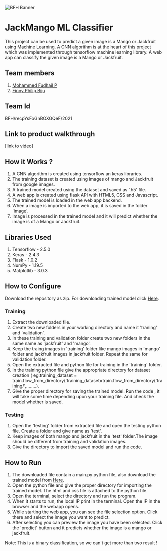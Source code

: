 ![BFH Banner](https://trello-attachments.s3.amazonaws.com/542e9c6316504d5797afbfb9/542e9c6316504d5797afbfc1/39dee8d993841943b5723510ce663233/Frame_19.png)
# JackMango ML Classifier
This project can be used to predict a given image is a Mango or Jackfruit using Machine Learning. A CNN algorithm is at the heart of this project which was implemented through tensorflow machine learning library. A web app can classify the given image is a Mango or Jackfruit.
## Team members
1. [Mohammed Fudhail P](https://github.com/mhdfudhail)
2. [Finny Philip Biju](https://github.com/finnyphilip)
## Team Id
BFH/recpYsFoGnBOXGQeF/2021
## Link to product walkthrough
[link to video]
## How it Works ?
1. A CNN algorithm is created using tensorflow an keras libraries. 
2. The training dataset is created using images of mango and Jackfruit from google images.
3. A trained model created using the dataset and saved as '.h5' file.
4. A web app is created using flask API with HTML5, CSS and Javascript.
5. The trained model is loaded in the web app backend.
6. When a image is imported to the web app, it is saved in the folder 'image'. 
7. Image is processed in the trained model and it will predict whether the image is of a Mango or Jackfruit. 
## Libraries Used
1. Tensorflow - 2.5.0
2. Keras - 2.4.3
3. Flask - 1.0.2
4. NumPy - 1.19.5
5. Matplotlib - 3.0.3
## How to Configure
Download the repository as zip. For downloading trained model click [Here](https://drive.google.com/file/d/1T_zHntA7DccCJKorU_INCcRLe8HGqpDO/view?usp=sharing).
### Training 
1. Extract the downloaded file.
2. Create two new folders in your working directory and name it 'traning' and 'validation'.
3. In these training and validation folder create two new folders in the same name as 'jackfruit' and 'mango'.
4. Keep the traing images in 'training' folder like mango images in 'mango' folder and jackfruit images in jackfruit folder. 
   Repeat the same for validation folder. 
5. Open the extracted file and python file for training in the 'training' folder.
6. In the training python file give the appropriate directory for dataset creation 
( eg:training_dataset = train.flow_from_directory('training_dataset=train.flow_from_directory('training/',........).
7. Give the proper directory for saving the trained model. Run the code , it will take some time depending upon your training file. And check the model whether is saved.
### Testing
1. Open the 'testing' folder from extracted file and open the testing python file. Create a folder and give name as 'test'. 
2. Keep images of both mango and jackfruit in the 'test' folder.The image should be different from training and validation images.
3. Give the directory to import the saved model and run the code.
## How to Run
1. The downloaded file contain a main.py python file, also download the trained model from [Here](https://drive.google.com/file/d/1T_zHntA7DccCJKorU_INCcRLe8HGqpDO/view?usp=sharing). 
2. Open the python file and give the proper directory for importing the trained model. The html and css file is attached to the python file. 
3. Open the terminal, select the directory and run the program. 
4. When it starts to run, the local IP print in the terminal. Open the IP in the browser and the webapp opens.
5. While starting the web app, you can see the file selection option. Click there and select the image you want to predict.
6. After selecting you can preview the image you have been selected. Click the 'predict' button and it predicts whether the image is a mango or jackfruit.

Note: This is a binary classification, so we can't get more than two result !
